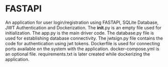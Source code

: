 # FASTAPI
An application for user login/registration using FASTAPI, SQLite Database, JWT Authentication and Dockerization.
The __init__.py is an empty file used for initialization.
The app.py is the main driver code.
The database.py file is used for establishing database connectivity.
The jwtsign.py file contains the code for authentication using jwt tokens.
Dockerfile is used for connecting ports available on the system with the application.
docker-compose.yml is an optional file.
requirements.txt is later created while dockerizing the application.
